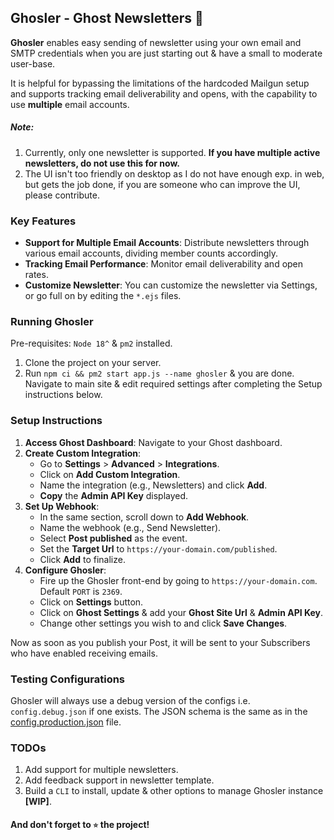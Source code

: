 ## Ghosler - Ghost Newsletters 👻

**Ghosler** enables easy sending of newsletter using your own email and SMTP credentials when you are just starting
out & have a small to moderate user-base.

It is helpful for bypassing the limitations of the hardcoded Mailgun setup and supports tracking email deliverability
and opens, with the capability to use **multiple** email accounts.

##### Note:

1. Currently, only one newsletter is supported. **If you have multiple active newsletters, do not use this for now.**
2. The UI isn't too friendly on desktop as I do not have enough exp. in web, but gets the job done, if you are someone
   who can improve the UI, please contribute.

### Key Features

- **Support for Multiple Email Accounts**: Distribute newsletters through various email accounts, dividing member counts
  accordingly.
- **Tracking Email Performance**: Monitor email deliverability and open rates.
- **Customize Newsletter**: You can customize the newsletter via Settings, or go full on by editing the `*.ejs` files.

### Running Ghosler

Pre-requisites: `Node 18^` & `pm2` installed.

1. Clone the project on your server.
2. Run `npm ci && pm2 start app.js --name ghosler` & you are done. Navigate to main site & edit required settings after
   completing the Setup instructions below.

### Setup Instructions

1. **Access Ghost Dashboard**: Navigate to your Ghost dashboard.
2. **Create Custom Integration**:
    - Go to **Settings** > **Advanced** > **Integrations**.
    - Click on **Add Custom Integration**.
    - Name the integration (e.g., Newsletters) and click **Add**.
    - **Copy** the **Admin API Key** displayed.
3. **Set Up Webhook**:
    - In the same section, scroll down to **Add Webhook**.
    - Name the webhook (e.g., Send Newsletter).
    - Select **Post published** as the event.
    - Set the **Target Url** to `https://your-domain.com/published`.
    - Click **Add** to finalize.
4. **Configure Ghosler**:
    - Fire up the Ghosler front-end by going to `https://your-domain.com`. Default `PORT` is `2369`.
    - Click on **Settings** button.
    - Click on **Ghost Settings** & add your **Ghost Site Url** & **Admin API Key**.
    - Change other settings you wish to and click **Save Changes**.

Now as soon as you publish your Post, it will be sent to your Subscribers who have enabled receiving emails.

### Testing Configurations

Ghosler will always use a debug version of the configs i.e. `config.debug.json` if one exists. The JSON schema is the
same as in the [config.production.json](./config.production.json) file.

### TODOs

1. Add support for multiple newsletters.
2. Add feedback support in newsletter template.
3. Build a `CLI` to install, update & other options to manage Ghosler instance **[WIP]**.

#### And don't forget to `⭐` the project!